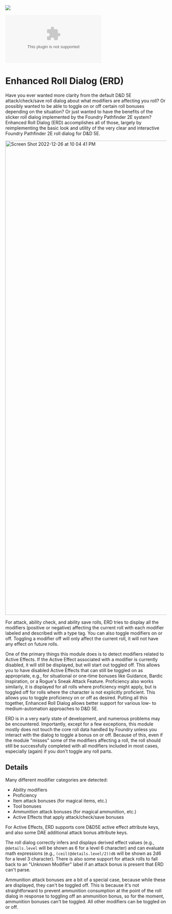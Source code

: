 ![](https://img.shields.io/badge/Foundry-10.291-informational)
<!--- Downloads @ Latest Badge -->
<!--- replace <user>/<repo> with your username/repository -->
![Latest Release Download Count](https://img.shields.io/github/downloads/JulieWinchester/foundry-enhanced-roll-dialog/latest/module.zip)

<!--- Forge Bazaar Install % Badge -->
<!--- replace <your-module-name> with the `name` in your manifest -->
<!--- ![Forge Installs](https://img.shields.io/badge/dynamic/json?label=Forge%20Installs&query=package.installs&suffix=%25&url=https%3A%2F%2Fforge-vtt.com%2Fapi%2Fbazaar%2Fpackage%2F<your-module-name>&colorB=4aa94a) -->

# Enhanced Roll Dialog (ERD)

Have you ever wanted more clarity from the default D&D 5E attack/check/save roll dialog about what modifiers are affecting you roll? Or possibly wanted to be able to toggle on or off certain roll bonuses depending on the situation? Or just wanted to have the benefits of the slicker roll dialog implemented by the Foundry Pathfinder 2E system? Enhanced Roll Dialog (ERD) accomplishes all of those, largely by reimplementing the basic look and utility of the very clear and interactive Foundry Pathfinder 2E roll dialog for D&D 5E. 

<img width="1477" alt="Screen Shot 2022-12-26 at 10 04 41 PM" src="https://user-images.githubusercontent.com/14943160/209609352-44e7597c-caf0-4d5c-a3e3-2d5bca6e3258.png">

For attack, ability check, and ability save rolls, ERD tries to display all the modifiers (positive or negative) affecting the current roll with each modifier labeled and described with a type tag. You can also toggle modifiers on or off. Toggling a modifier off will only affect the current roll, it will not have any effect on future rolls. 

One of the primary things this module does is to detect modifiers related to Active Effects. If the Active Effect associated with a modifier is currently disabled, it will still be displayed, but will start out toggled off. This allows you to have disabled Active Effects that can still be toggled on as appropriate, e.g., for situational or one-time bonuses like Guidance, Bardic Inspiration, or a Rogue's Sneak Attack Feature. Proficiency also works similarly, it is displayed for all rolls where proficiency might apply, but is toggled off for rolls where the character is not explicitly proficient. This allows you to toggle proficiency on or off as desired. Putting all this together, Enhanced Roll Dialog allows better support for various low- to medium-automation approaches to D&D 5E. 

ERD is in a very early state of development, and numerous problems may be encountered. Importantly, except for a few exceptions, this module mostly does not touch the core roll data handled by Foundry unless you interact with the dialog to toggle a bonus on or off. Because of this, even if the module "misses" some of the modifiers affecting a roll, the roll should still be successfully completed with all modifiers included in most cases, especially (again) if you don't toggle any roll parts.

## Details

Many different modifier categories are detected: 
- Ability modifiers
- Proficiency
- Item attack bonuses (for magical items, etc.)
- Tool bonuses
- Ammunition attack bonuses (for magical ammunition, etc.)
- Active Effects that apply attack/check/save bonuses 

For Active Effects, ERD supports core D&D5E active effect attribute keys, and also some DAE additional attack bonus attribute keys. 

The roll dialog correctly infers and displays derived effect values (e.g., `@details.level` will be shown as 6 for a level 6 character) and can evaluate math expressions (e.g., `(ceil(@details.level/2))d6` will be shown as 2d6 for a level 3 character). There is also some support for attack rolls to fall back to an "Unknown Modifier" label if an attack bonus is present that ERD can't parse. 

Ammunition attack bonuses are a bit of a special case, because while these are displayed, they can't be toggled off. This is because it's not straightforward to prevent ammunition consumption at the point of the roll dialog in response to toggling off an ammunition bonus, so for the moment, ammunition bonuses can't be toggled. All other modifiers can be toggled on or off. 
